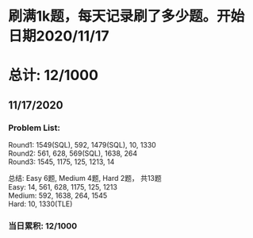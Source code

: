 # 刷满1k题，每天记录刷了多少题。开始日期2020/11/17
# 总计: 12/1000

## 11/17/2020
### Problem List: 

Round1: 1549(SQL), 592, 1479(SQL), 10, 1330<br>
Round2: 561, 628, 569(SQL), 1638, 264<br>
Round3: 1545, 1175, 125, 1213, 14<br>


总结: 
Easy 6题, Medium 4题, Hard 2题， 共13题<br>
Easy: 14, 561, 628, 1175, 125, 1213<br>
Medium: 592, 1638, 264, 1545<br>
Hard: 10, 1330(TLE)<br>

### 当日累积: 12/1000<br>